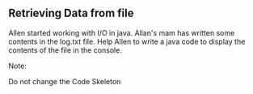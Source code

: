 ## Retrieving Data from file
Allen started working with I/O in java. Allan's mam has written some contents in the log.txt file. Help Allen to write a java code to display the contents of the file in the console.

Note:

Do not change the Code Skeleton